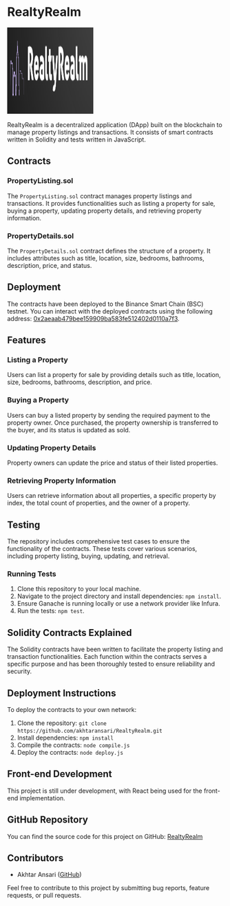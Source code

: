# RealtyRealm

<img src="realty_realm_logo.png" alt="RealtyRealm Logo" width="200" height="200">

RealtyRealm is a decentralized application (DApp) built on the blockchain to manage property listings and transactions. It consists of smart contracts written in Solidity and tests written in JavaScript.

## Contracts

### PropertyListing.sol

The `PropertyListing.sol` contract manages property listings and transactions. It provides functionalities such as listing a property for sale, buying a property, updating property details, and retrieving property information.

### PropertyDetails.sol

The `PropertyDetails.sol` contract defines the structure of a property. It includes attributes such as title, location, size, bedrooms, bathrooms, description, price, and status.

## Deployment

The contracts have been deployed to the Binance Smart Chain (BSC) testnet. You can interact with the deployed contracts using the following address: [0x2aeaab479bee159909ba583fe512402d0110a7f3](https://testnet.bscscan.com/address/0x2aeaab479bee159909ba583fe512402d0110a7f3).

## Features

### Listing a Property

Users can list a property for sale by providing details such as title, location, size, bedrooms, bathrooms, description, and price.

### Buying a Property

Users can buy a listed property by sending the required payment to the property owner. Once purchased, the property ownership is transferred to the buyer, and its status is updated as sold.

### Updating Property Details

Property owners can update the price and status of their listed properties.

### Retrieving Property Information

Users can retrieve information about all properties, a specific property by index, the total count of properties, and the owner of a property.

## Testing

The repository includes comprehensive test cases to ensure the functionality of the contracts. These tests cover various scenarios, including property listing, buying, updating, and retrieval.

### Running Tests

1. Clone this repository to your local machine.
2. Navigate to the project directory and install dependencies: `npm install`.
3. Ensure Ganache is running locally or use a network provider like Infura.
4. Run the tests: `npm test`.

## Solidity Contracts Explained

The Solidity contracts have been written to facilitate the property listing and transaction functionalities. Each function within the contracts serves a specific purpose and has been thoroughly tested to ensure reliability and security.

## Deployment Instructions

To deploy the contracts to your own network:

1. Clone the repository: `git clone https://github.com/akhtaransari/RealtyRealm.git`
2. Install dependencies: `npm install`
3. Compile the contracts: `node compile.js`
4. Deploy the contracts: `node deploy.js`

## Front-end Development

This project is still under development, with React being used for the front-end implementation.

## GitHub Repository

You can find the source code for this project on GitHub: [RealtyRealm](https://github.com/akhtaransari/RealtyRealm)

## Contributors

- Akhtar Ansari ([GitHub](https://github.com/akhtaransari))

Feel free to contribute to this project by submitting bug reports, feature requests, or pull requests.

